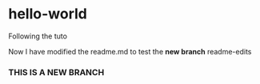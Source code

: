 # hello-world
Following the tuto

Now I have modified the readme.md to test the **new branch** readme-edits

### THIS IS A NEW BRANCH
